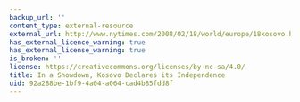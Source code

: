```yaml
---
backup_url: ''
content_type: external-resource
external_url: http://www.nytimes.com/2008/02/18/world/europe/18kosovo.html?pagewanted=all
has_external_licence_warning: true
has_external_license_warning: true
is_broken: ''
license: https://creativecommons.org/licenses/by-nc-sa/4.0/
title: In a Showdown, Kosovo Declares its Independence
uid: 92a288be-1bf9-4a04-a064-cad4b85fdd8f
---
```

